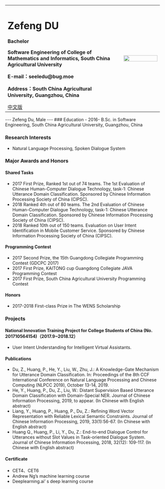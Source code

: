 <div>
<table border="0">
  <tr>
    <td>
      <h1>Zefeng DU</h1>
      <p><b>Bachelor</b></p>
      <p><b>Software Engineering of College of Mathematics and Informatics, South China Agricultural University</b></p>
      <p><b>E-mail：seeledu@bug.moe</b></p>
      <p><b>Address：South China Agricultural University, Guangzhou, China</b></p>
      <a href="/index.html">中文版</a>
    </td>
    <td width="25%">
      <img src="/zhengjianzhao.jpg" width="100%">
    </td>
  </tr>
</table>
</div>
---
Zefeng Du, Male
---
### Education
- 2016-	B.Sc. in Software Engineering, South China Agricultural University, Guangzhou, China

### Research Interests
- Natural Language Processing, Spoken Dialogue System

### Major Awards and Honors 
#### Shared Tasks
-	2017 First Prize, Ranked 1st out of 74 teams. The 1st Evaluation of Chinese Human-Computer Dialogue Technology, task-1: Chinese Utterance Domain Classification. Sponsored by Chinese Information Processing Society of China (CIPSC).
- 2018 Ranked 4th out of 80 teams. The 2nd Evaluation of Chinese Human-Computer Dialogue Technology, task-1: Chinese Utterance Domain Classification. Sponsored by Chinese Information Processing Society of China (CIPSC).
- 2018 Ranked 10th out of 150 teams. Evaluation on User Intent Identification in Mobile Customer Service.  Sponsored by Chinese Information Processing Society of China (CIPSC).
#### Programming Contest
- 2017 Second Prize, the 15th Guangdong Collegiate Programming Contest (GDCPC 2017) 
- 2017 First Prize, KAITONG cup Guangdong Collegiate JAVA Programming Contest 
- 2017 First Prize, South China Agricultural University Programming Contest 
#### Honors
- 2017-2018 First-class Prize in The WENS Scholarship

### Projects
#### National Innovation Training Project for College Students of China (No. 201710564154)（2017.9~2018.12）
- User Intent Understanding for Intelligent Virtual Assistants.

#### Publications 
- Du, Z., Huang, P., He, Y., Liu, W., Zhu, J.: A Knowledge-Gate Mechanism for Utterance Domain Classification. In: Proceedings of the 8th CCF International Conference on Natural Language Processing and Chinese Computing (NLPCC 2019), October 13-14, 2019.
- He, Y., Huang, P., Du, Z., Liu, W.: Distant Supervision Based Utterance Domain Classification with Domain-Special NER. Journal of Chinese Information Processing, 2019, to appear. (In Chinese with English abstract)
- Liang, Y., Huang, P., Huang, P., Du, Z.: Refining Word Vector Representation with Reliable Lexical Semantic Constraints. Journal of Chinese Information Processing, 2019, 33(1):56-67. (In Chinese with English abstract)
- Huang Q., Huang, P., Li, Y., Du, Z.: End-to-end Dialogue Control for Utterances without Slot Values in Task-oriented Dialogue System. Journal of Chinese Information Processing, 2018, 32(12): 109-117. (In Chinese with English abstract)

#### Certificate
- CET4、CET6
- Andrew Ng’s machine learning course
- Deeplearning.ai’ s deep learning course

